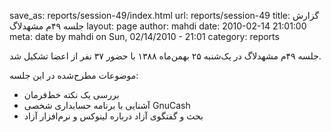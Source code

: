save_as: reports/session-49/index.html
url: reports/session-49
title: گزارش جلسه ۴۹‌م مشهد‌لاگ
layout: page
author: mahdi
date: 2010-02-14 21:01:00
meta: date by mahdi on Sun, 02/14/2010 - 21:01
category: reports

جلسه ۴۹‌م مشهدلاگ در یک‌شنبه ۲۵ بهمن‌ماه ۱۳۸۸ با حضور ۳۷ نفر از اعضا تشکیل شد.


<!--more-->



موضوعات مطرح‌شده در این جلسه:

  * بررسی ‌یک نکته خط‌فرمان
  * آشنایی با برنامه حسابداری شخصی GnuCash
  * بحث و گفتگوی آزاد درباره لینوکس و نرم‌افزار آزاد
